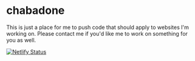 # chabadone
This is just a place for me to push code that should apply to websites I'm working on. Please contact me if you'd like me to work on something for you as well.


[![Netlify Status](https://api.netlify.com/api/v1/badges/dbaa3fee-9a3b-421c-b856-95d49bb830da/deploy-status)](https://app.netlify.com/sites/chabad/deploys)